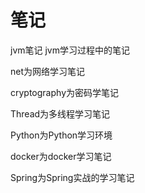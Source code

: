 # 笔记
jvm笔记
jvm学习过程中的笔记

net为网络学习笔记

cryptography为密码学笔记

Thread为多线程学习笔记

Python为Python学习环境

docker为docker学习笔记

Spring为Spring实战的学习笔记

